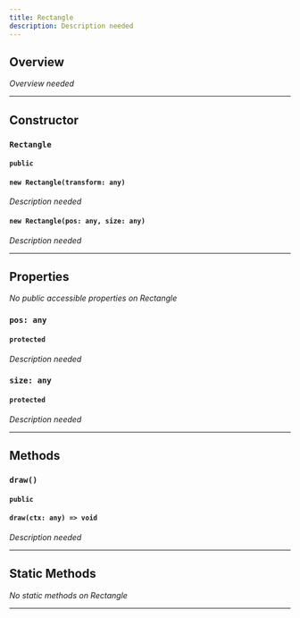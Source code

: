 ```yaml
---
title: Rectangle
description: Description needed
---
```



## Overview
*Overview needed*

---


## Constructor

### `Rectangle`
#### `public`
#### `new Rectangle(transform: any)`
*Description needed*
#### `new Rectangle(pos: any, size: any)`
*Description needed*

---


## Properties

*No public accessible properties on Rectangle*

### `pos: any`
#### `protected`
*Description needed*

### `size: any`
#### `protected`
*Description needed*

---


## Methods

### `draw()`
#### `public`
#### `draw(ctx: any) => void`
*Description needed*

---


## Static Methods

*No static methods on Rectangle*

---
